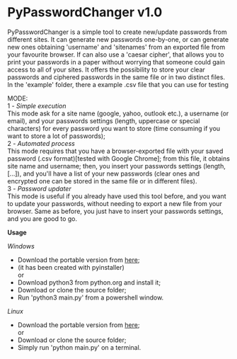 # PyPasswordChanger v1.0

PyPasswordChanger is a simple tool to create new/update passwords from different sites.
It can generate new passwords one-by-one, or can generate new ones obtaining 'username' and
'sitenames' from an exported file from your favourite browser.
If can also use a 'caesar cipher', that allows you to print your passwords in a paper
without worrying that someone could gain access to all of your sites. It offers the
possibility to store your clear passwords and ciphered passwords in the same file
or in two distinct files.
In the 'example' folder, there a example .csv file that you can use for testing

MODE: <br />
1 - *Simple execution* <br />
    This mode ask for a site name (google, yahoo, outlook etc.), a username (or
    email), and your passwords settings (length, uppercase or special characters)
    for every password you want to store (time consuming if you want to store a
    lot of passwords); <br />
2 - *Automated process* <br />
    This mode requires that you have a browser-exported file with your saved password
    (.csv format)[tested with Google Chrome]; from
    this file, it obtains site name and username; then, you insert your passwords
    settings (length, [...]), and you'll have a list of your new passwords
    (clear ones and encrypted one can be stored in the same file or in different
    files). <br />
3 - *Password updater* <br />
    This mode is useful if you already have used this tool before, and you want
    to update your passwords, without needing to export a new file from your browser.
    Same as before, you just have to insert your passwords settings, and you are
    good to go. <br />

**Usage**

*Windows*

- Download the portable version from [here](https://github.com/MerkeX/PyPasswordChanger/releases/download/1.0/PyPassChanger_Portable-win.zip);<br />
- (it has been created with pyinstaller) <br />
  or<br />
- Download python3 from python.org and install it; <br />
- Download or clone the source folder; <br />
- Run 'python3 main.py' from a powershell window. <br />

*Linux*
- Download the portable version from [here](https://github.com/MerkeX/PyPasswordChanger/releases/download/1.0/PyPassChanger_Portable-linux.tar);<br />
  or<br />
- Download or clone the source folder; <br />
- Simply run 'python main.py' on a terminal.
